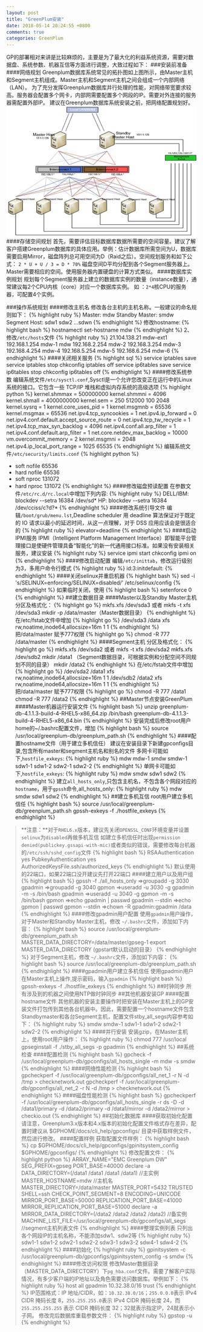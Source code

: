 ```yaml
---
layout: post
title: "GreenPlum安装"
date: 2018-05-14 20:24:55 +0800
comments: true
categories: GreenPlum
---
```

GP的部署相对来讲是比较麻烦的，主要是为了最大化的利益系统资源，需要对数据盘、系统参数、机器互信等方面进行调整，大致过程如下：
###安装前准备
####网络规划
Greenplum数据库系统常见的拓扑图如上图所示，由Master主机和Segment主机组成。Master主机和Segment主机之间会组成一个内部网络（LAN）。
为了充分发挥Greenplum数据库并行处理的性能，对网络带宽要求较高。服务器会配置多个网卡，内部网需要配置多个网段的IP。需要对外连接的服务器需配置外部IP。
建议在Greenplum数据库系统安装之前，把网络配置规划好。
![](/images/network.png)
####存储空间规划
首先，需要评估目标数据库数据所需要的空间容量。建议了解客户搭建Greenplum数据库的具体应用。举例：估计数据库所需空间为U，数据库需要启用Mirror，磁盘阵列总可用空间为D（Raid之后）。空间规划服务和如下公式：
`2 * U + U / 3 = D * 70%`
磁盘空间D平均分配到各个Segment服务器上。
Master需要相应的空间。使用服务器内置硬盘的计算方式类似。
####数据库实例规划
规划每个Segment服务器上建立的数据库实例的数量（instance数量），通常建议每2个CPU内核（core）对应一个数据库实例。
如 ：`2*4`核CPU的服务器，可配置4个实例。
<!--more-->
###操作系统规划
####修改主机名
修改各台主机的主机名称。一般建议的命名规则如下：
{% highlight ruby %}
Master: mdw
Standby Master: smdw
Segment Host: sdw1 sdw2 ...sdwn
{% endhighlight %}
修改hostname:
{% highlight bash %}
hostnamectl set-hostname mdw
{% endhighlight %}
2、修改`/etc/hosts`文件
{% highlight ruby %}
21.104.138.21   mdw-ext1
192.168.1.254   mdw-1 mdw
192.168.2.254   mdw-2
192.168.3.254   mdw-3
192.168.4.254   mdw-4
192.168.5.254   mdw-5
192.168.6.254   mdw-6
{% endhighlight %}
####关闭相关服务
{% highlight sql %}
service iptables save
service iptables stop
chkconfig iptables off
service ip6tables save
service ip6tables stop
chkconfig ip6tables off
{% endhighlight %}
####修改系统参数
编辑系统文件`/etc/sysctl.conf`,Sysctl是一个允许您改变正在运行中的Linux系统的接口。它包含一些 TCP/IP 堆栈和虚拟内存系统的高级选项
{% highlight python %}
kernel.shmmax = 500000000
kernel.shmmni = 4096
kernel.shmall = 4000000000
kernel.sem = 250 512000 100 2048
kernel.sysrq = 1
kernel.core_uses_pid = 1
kernel.msgmnb = 65536
kernel.msgmax = 65536
net.ipv4.tcp_syncookies = 1
net.ipv4.ip_forward = 0
net.ipv4.conf.default.accept_source_route = 0
net.ipv4.tcp_tw_recycle = 1
net.ipv4.tcp_max_syn_backlog = 4096
net.ipv4.conf.all.arp_filter = 1
net.ipv4.conf.default.arp_filter = 1
net.core.netdev_max_backlog = 10000
vm.overcommit_memory = 2
kernel.msgmni = 2048
net.ipv4.ip_local_port_range = 1025 65535
{% endhighlight %}
编辑系统文件`/etc/security/limits.conf`
{% highlight python %}
* soft nofile 65536
* hard nofile 65536
* soft nproc 131072
* hard nproc 131072
{% endhighlight %}
####修改磁盘预读配置
在参数文件`/etc/rc.d/rc.local`中增加下列内容:
{% highlight ruby %}
DELL/IBM: blockdev --setra 16384 /dev/sd*
HP: blockdev --setra 16384 /dev/cciss/c?d?*
{% endhighlight %}
####修改系统引导文件
编辑`/boot/grub/menu.lst`,Deadline scheduler 用 deadline 算法保证对于既定的 IO 请求以最小的延迟时间，从这一点理解，对于 DSS 应用应该会是很适合的
{% highlight ruby %}
elevator=deadline
{% endhighlight %}
####启动IPMI服务
IPMI（Intelligent Platform Management Interface）即智能平台管理接口是使硬件管理具备“智能化”的新一代通用接口标准。如果没有安装相关服务，建议安装
{% highlight ruby %}
service ipmi start
chkconfig ipmi on
{% endhighlight %}
####修改启动配置
编辑`/etc/inittab`，修改运行级别为3，多用户命令行模式
{% highlight ruby %}
id:3:initdefault:
{% endhighlight %}
####关闭selinux并重启机器
{% highlight bash %}
sed -i 's/SELINUX=enforcing/SELINUX=disabled/' /etc/selinux/config
{% endhighlight %}
如果临时关闭，使用
{% highlight bash %}
setenforce 0
{% endhighlight %}
##建立数据目录
####Master以及Standby Master主机
分区及格式化：
{% highlight go %}
mkfs.xfs /dev/sda3 或者 mkfs -t xfs /dev/sda3
mkdir -p /data/master（Master数据目录）
{% endhighlight %}
在/etc/fstab文件中增加
{% highlight go %}
/dev/sda3 /data xfs rw,noatime,inode64,allocsize=16m 1 1
{% endhighlight %}
把/data/master 赋予777权限
{% highlight go %}
chmod -R 777 /data/master
{% endhighlight %}
####Segment主机
分区及格式化：
{% highlight go %}
mkfs.xfs  /dev/sda2    或者   mkfs -t xfs /dev/sda2
mkfs.xfs  /dev/sdb2
mkdir /data1  （Segment数据目录，可根据实例和分配空间不同规划不同的目录）
mkdir /data2
{% endhighlight %}
在/etc/fstab文件中增加
{% highlight go %}
/dev/sda2 /data1 xfs rw,noatime,inode64,allocsize=16m 1 1
/dev/sdb2 /data2 xfs rw,noatime,inode64,allocsize=16m 1 1
{% endhighlight %}
把/data/master 赋予777权限
{% highlight go %}
chmod -R 777 /data1
chmod -R 777 /data2
{% endhighlight %}
##Master节点安装GreenPlum
####Master机器运行安装文件
{% highlight bash %}
unzip greenplum-db-4.1.1.3-build-4-RHEL5-x86_64.zip
/bin/bash greenplum-db-4.1.1.3-build-4-RHEL5-x86_64.bin
{% endhighlight %}
安装完成后修改root用户home的~/.bashrc配置文件，增加
{% highlight bash %}
source /usr/local/greenplum-db/greenplum_path.sh
{% endhighlight %}
####配置hostname文件（用于建立多机信任）
建议在安装目录下新建gpconfigs目录,包含所有master和segment主机名和别名的文件
多网卡可能如下,`hostfile_exkeys`:
{% highlight ruby %}
mdw
mdw-1
smdw
smdw-1
sdw1-1
sdw1-2
sdw2-1
sdw2-2
{% endhighlight %}
单网卡可能如下,`hostfile_exkeys`:
{% highlight ruby %}
mdw
smdw
sdw1
sdw2
{% endhighlight %}
建立`all_hosts_only`,只包含主机名，不包含各个网段对应的`hostname`，用于`gpssh`命令,all_hosts_only:
{% highlight ruby %}
mdw
smdw
sdw1
sdw2
{% endhighlight %}
##建立多机互信
root用户建立多机信任
{% highlight bash %}
source /usr/local/greenplum-db/greenplum_path.sh
gpssh-exkeys -f ./hostfile_exkeys
{% endhighlight %}
> **注意：**对于`RHEL6.x`版本，建议先关闭`OPENSSL_CONF`环境变量并设置`selinux`为`disabled`再做多机互信
如建立多机信任时出现`permission denied(publickey.gssapi-with-mic)`或者类似的错误，需要修改每台机器的`/etc/ssh/sshd_config`文件
{% highlight bash %}
RSAAuthentication yes
PubkeyAuthentication yes
AuthorizedKeysFile.ssh/authorized_keys
{% endhighlight %}
默认使用的22端口，如果22端口没开建议先打开22端口
####建立用户以及用户组
{% highlight bash %}
gpssh -f ./all_hosts_only
=>groupadd -g 3030 gpadmin
=>groupadd -g 3040 gpmon
=>useradd -u 3030 -g gpadmin -m -s /bin/bash gpadmin
=>useradd -u 3040 -g gpmon -m -s /bin/bash gpmon
=>echo gpadmin | passwd  gpadmin --stdin
=>echo gpmon | passwd  gpmon --stdin
=>chown -R gpadmin:gpadmin /data
{% endhighlight %}
####修改gpadmin用户配置
使用`gpadmin`用户操作，对于Master和Standby Master主机，修改 `~/.bashrc`文件，添加如下内容：
{% highlight bash %}
source /usr/local/greenplum-db/greenplum_path.sh
MASTER_DATA_DIRECTORY=/data/master/gpseg-1
export MASTER_DATA_DIRECTORY    (gpstart默认启动的目录）
{% endhighlight %}
对于Segment主机，修改 `~/.bashrc`文件，添加如下内容：
{% highlight bash %}
source /usr/local/greenplum-db/greenplum_path.sh
{% endhighlight %}
####gpadmin用户建立多机信任
使用gpadmin用户在Master主机上操作,提示密码，输入`gpadmin`
{% highlight bash %}
gpssh-exkeys -f ./hostfile_exkeys
{% endhighlight %}
##时钟同步
所有涉及到的机器之间使用NTP做时钟同步
##其他机器安装GP
####配置hostname文件
其他机器的安装主要操作时把安装在Master主机上的GP安装文件打包传到其他各台机器中。因此，需要配置一个hostname文件包含Standbymaster和各台Segment主机，配置文件stby_all_segs内容参考如下：
{% highlight ruby %}
smdw
smdw-1
sdw1-1
sdw1-2
sdw2-1
sdw2-2
{% endhighlight %}
####并行安装
安装gzip，在Master主机上，使用root用户操作：
{% highlight ruby %}
chmod 777 /usr/local
gpseginstall -f ./stby_all_segs -p gpadmin
{% endhighlight %}
##系统检查
####配置检测
{% highlight bash %}
gpcheck -f /usr/local/greenplum-db/gpconfigs/all_hosts_single -m mdw -s smdw
{% endhighlight %}
####网络性能检测
{% highlight bash %}
gpcheckperf -f /usr/local/greenplum-db/gpconfigs/all_net_1 -r N -d /tmp > checknetwork.out
gpcheckperf -f /usr/local/greenplum-db/gpconfigs/all_net_2 -r N -d /tmp > checknetwork.out
{% endhighlight %}
####磁盘性能检测
{% highlight bash %}
gpcheckperf -f /usr/local/greenplum-db/gpconfigs/all_hosts_single -r ds -D -d /data1/primary -d /data2/primary -d /data1/mirror -d /data2/mirror > checkio.out
{% endhighlight %}
##初始化数据库
####获取初始化配置
请注意，Greenplum3.x版本和4.x版本的初始化配置文件格式存在差异，配置时建议从 $GPHOME/docs/cli_help/gpconfigs/ 目录中获取样例文件，然后进行修改。
####配置样例
获取配置文件样例：
{% highlight bash %}
cp $GPHOME/docs/cli_help/gpconfigs/gpinitsystem_config  $GPHOME/gpconfigs/
{% endhighlight %}
修改配置文件：
{% highlight python %}
ARRAY_NAME="EMC Greenplum DW"
SEG_PREFIX=gpseg
PORT_BASE=40000
declare -a DATA_DIRECTORY=(/data1 /data1 /data1 /data1)    //主实例
MASTER_HOSTNAME=mdw    //主机名
MASTER_DIRECTORY=/data/master
MASTER_PORT=5432
TRUSTED SHELL=ssh
CHECK_POINT_SEGMENT=8
ENCODING=UNICODE
MIRROR_PORT_BASE=50000
REPLICATION_PORT_BASE=41000
MIRROR_REPLICATION_PORT_BASE=51000
declare -a MIRROR_DATA_DIRECTORY=(/data2 /data2 /data2 /data2)    //备实例
MACHINE_LIST_FILE=/usr/local/greenplum-db/gpconfigs/all_segs  //segment主机列表文件
{% endhighlight %}
####整理实例列表
只列出各个网段IP的主机名称，不能添加sdw1、sdw2等
{% highlight ruby %}
sdw1-1
sdw1-2
sdw2-1
sdw2-2
sdw3-1
sdw3-2
sdw4-1
sdw4-2
{% endhighlight %}
####初始化
{% highlight ruby %}
gpinitsystem -c /usr/local/greenplum-db/gpconfigs/gpinitsystem_config -s smdw
{% endhighlight %}
####修改访问权限
修改Master数据目录（MASTER_DATA_DIRECTORY）下`pg_hba.conf`文件。需要了解客户实际情况，有多少客户端的IP地址以及角色需要访问数据库。举例如下：
{% highlight ruby %}
host     all         gpadmin         10.32.38.0/16          trust
{% endhighlight %}
IP范围格式：IP 地址/CIDR，如：`10.32.38.0/16`；`255.0.0.0`表示 IPv4 CIDR 掩码长度 8，`255.255.255.0`表示 IPv4 CIDR 掩码长度 24，而 `255.255.255.255` 表示 CIDR 掩码长度 32；32就表示指定IP，24就表示小子网。
修改完后数据库重载参数文件：
{% highlight ruby %}
gpstop -u
{% endhighlight %}